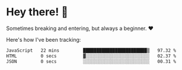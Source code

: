 # Hey there! 👋
Sometimes breaking and entering, but always a beginner. ❤️

Here's how I've been tracking:
<!--START_SECTION:waka-->

```txt
JavaScript   22 mins         ████████████████████████▒   97.32 %
HTML         0 secs          ▓░░░░░░░░░░░░░░░░░░░░░░░░   02.37 %
JSON         0 secs          ░░░░░░░░░░░░░░░░░░░░░░░░░   00.31 %
```

<!--END_SECTION:waka-->
